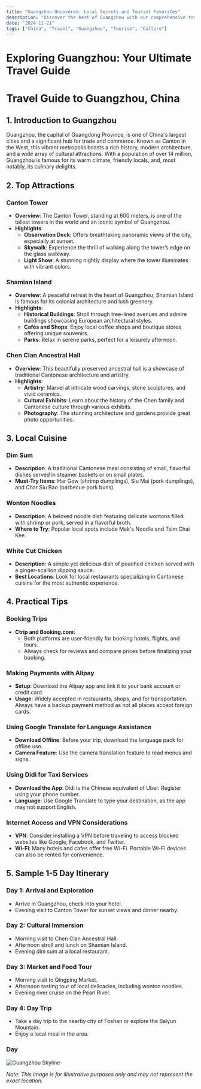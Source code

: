 ```yaml
---
title: "Guangzhou Uncovered: Local Secrets and Tourist Favorites"
description: "Discover the best of Guangzhou with our comprehensive travel guide. Explore top attractions, savor local cuisine, and get insider tips for an unforgettable Chinese adventure."
date: "2024-11-21"
tags: ["China", "Travel", "Guangzhou", "Tourism", "Culture"]
---
```


# Exploring Guangzhou: Your Ultimate Travel Guide

# Travel Guide to Guangzhou, China

## 1. Introduction to Guangzhou
Guangzhou, the capital of Guangdong Province, is one of China's largest cities and a significant hub for trade and commerce. Known as Canton in the West, this vibrant metropolis boasts a rich history, modern architecture, and a wide array of cultural attractions. With a population of over 14 million, Guangzhou is famous for its warm climate, friendly locals, and, most notably, its culinary delights.

## 2. Top Attractions

### Canton Tower
- **Overview**: The Canton Tower, standing at 600 meters, is one of the tallest towers in the world and an iconic symbol of Guangzhou.
- **Highlights**:
  - **Observation Deck**: Offers breathtaking panoramic views of the city, especially at sunset.
  - **Skywalk**: Experience the thrill of walking along the tower’s edge on the glass walkway.
  - **Light Show**: A stunning nightly display where the tower illuminates with vibrant colors.

### Shamian Island
- **Overview**: A peaceful retreat in the heart of Guangzhou, Shamian Island is famous for its colonial architecture and lush greenery.
- **Highlights**:
  - **Historical Buildings**: Stroll through tree-lined avenues and admire buildings showcasing European architectural styles.
  - **Cafés and Shops**: Enjoy local coffee shops and boutique stores offering unique souvenirs.
  - **Parks**: Relax in serene parks, perfect for a leisurely afternoon.

### Chen Clan Ancestral Hall
- **Overview**: This beautifully preserved ancestral hall is a showcase of traditional Cantonese architecture and artistry.
- **Highlights**:
  - **Artistry**: Marvel at intricate wood carvings, stone sculptures, and vivid ceramics.
  - **Cultural Exhibits**: Learn about the history of the Chen family and Cantonese culture through various exhibits.
  - **Photography**: The stunning architecture and gardens provide great photo opportunities.

## 3. Local Cuisine

### Dim Sum
- **Description**: A traditional Cantonese meal consisting of small, flavorful dishes served in steamer baskets or on small plates.
- **Must-Try Items**: Har Gow (shrimp dumplings), Siu Mai (pork dumplings), and Char Siu Bao (barbecue pork buns).

### Wonton Noodles
- **Description**: A beloved noodle dish featuring delicate wontons filled with shrimp or pork, served in a flavorful broth.
- **Where to Try**: Popular local spots include Mak's Noodle and Tsim Chai Kee.

### White Cut Chicken
- **Description**: A simple yet delicious dish of poached chicken served with a ginger-scallion dipping sauce.
- **Best Locations**: Look for local restaurants specializing in Cantonese cuisine for the most authentic experience.

## 4. Practical Tips

### Booking Trips
- **Ctrip and Booking.com**: 
  - Both platforms are user-friendly for booking hotels, flights, and tours. 
  - Always check for reviews and compare prices before finalizing your booking.

### Making Payments with Alipay
- **Setup**: Download the Alipay app and link it to your bank account or credit card.
- **Usage**: Widely accepted in restaurants, shops, and for transportation. Always have a backup payment method as not all places accept foreign cards.

### Using Google Translate for Language Assistance
- **Download Offline**: Before your trip, download the language pack for offline use.
- **Camera Feature**: Use the camera translation feature to read menus and signs.

### Using Didi for Taxi Services
- **Download the App**: Didi is the Chinese equivalent of Uber. Register using your phone number.
- **Language**: Use Google Translate to type your destination, as the app may not support English.

### Internet Access and VPN Considerations
- **VPN**: Consider installing a VPN before traveling to access blocked websites like Google, Facebook, and Twitter.
- **Wi-Fi**: Many hotels and cafes offer free Wi-Fi. Portable Wi-Fi devices can also be rented for convenience.

## 5. Sample 1-5 Day Itinerary

### Day 1: Arrival and Exploration
- Arrive in Guangzhou, check into your hotel.
- Evening visit to Canton Tower for sunset views and dinner nearby.

### Day 2: Cultural Immersion
- Morning visit to Chen Clan Ancestral Hall.
- Afternoon stroll and lunch on Shamian Island.
- Evening dim sum at a local restaurant.

### Day 3: Market and Food Tour
- Morning visit to Qingping Market.
- Afternoon tasting tour of local delicacies, including wonton noodles.
- Evening river cruise on the Pearl River.

### Day 4: Day Trip
- Take a day trip to the nearby city of Foshan or explore the Baiyun Mountain.
- Enjoy a local meal in the area.

### Day

<img src="https://source.unsplash.com/1600x900/?Guangzhou,cityscape" alt="Guangzhou Skyline" loading="lazy">

*Note: This image is for illustrative purposes only and may not represent the exact location.*

